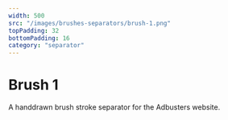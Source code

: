 ```yaml
---
width: 500
src: "/images/brushes-separators/brush-1.png"
topPadding: 32
bottomPadding: 16
category: "separator"
---
```


# Brush 1

A handdrawn brush stroke separator for the Adbusters website.
